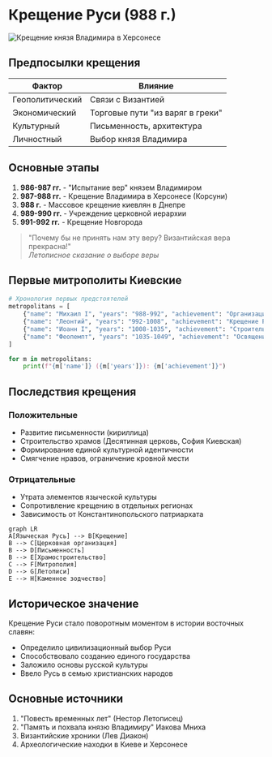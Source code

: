 # Крещение Руси (988 г.)

![Крещение князя Владимира в Херсонесе](assets/images/vladimir.jpg)

## Предпосылки крещения
| Фактор         | Влияние                          |
|----------------|----------------------------------|
| Геополитический| Связи с Византией                |
| Экономический  | Торговые пути "из варяг в греки" |
| Культурный     | Письменность, архитектура       |
| Личностный     | Выбор князя Владимира            |

## Основные этапы
1. **986-987 гг.** - "Испытание вер" князем Владимиром
2. **987-988 гг.** - Крещение Владимира в Херсонесе (Корсуни)
3. **988 г.** - Массовое крещение киевлян в Днепре
4. **989-990 гг.** - Учреждение церковной иерархии
5. **991-992 гг.** - Крещение Новгорода

> "Почему бы не принять нам эту веру? Византийская вера прекрасна!"  
> *Летописное сказание о выборе веры*

## Первые митрополиты Киевские

```python
# Хронология первых предстоятелей
metropolitans = [
    {"name": "Михаил I", "years": "988-992", "achievement": "Организация церковной структуры"},
    {"name": "Леонтий", "years": "992-1008", "achievement": "Крещение Ростова"},
    {"name": "Иоанн I", "years": "1008-1035", "achievement": "Строительство соборов"},
    {"name": "Феопемпт", "years": "1035-1049", "achievement": "Освящение Софии Киевской"}
]

for m in metropolitans:
    print(f"{m['name']} ({m['years']}): {m['achievement']}")
```

## Последствия крещения

### Положительные
- Развитие письменности (кириллица)
- Строительство храмов (Десятинная церковь, София Киевская)
- Формирование единой культурной идентичности
- Смягчение нравов, ограничение кровной мести

### Отрицательные
- Утрата элементов языческой культуры
- Сопротивление крещению в отдельных регионах
- Зависимость от Константинопольского патриархата

```mermaid
graph LR
A[Языческая Русь] --> B[Крещение]
B --> C[Церковная организация]
B --> D[Письменность]
B --> E[Храмостроительство]
C --> F[Митрополия]
D --> G[Летописи]
E --> H[Каменное зодчество]
```

## Историческое значение
Крещение Руси стало поворотным моментом в истории восточных славян:
- Определило цивилизационный выбор Руси
- Способствовало созданию единого государства
- Заложило основы русской культуры
- Ввело Русь в семью христианских народов

## Основные источники
1. "Повесть временных лет" (Нестор Летописец)
2. "Память и похвала князю Владимиру" Иакова Мниха
3. Византийские хроники (Лев Диакон)
4. Археологические находки в Киеве и Херсонесе
